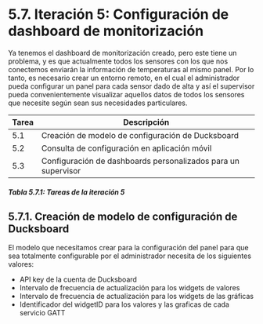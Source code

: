 # 5.7. Iteración 5: Configuración de dashboard de monitorización

Ya tenemos el dashboard de monitorización creado, pero este tiene un problema, y es que actualmente todos los sensores con los que nos conectemos enviarán la información de temperaturas al mismo panel. Por lo tanto, es necesario crear un entorno remoto, en el cual el administrador pueda configurar un panel para cada sensor dado de alta y así el supervisor pueda convenientemente visualizar aquellos datos de todos los sensores que necesite según sean sus necesidades particulares.

| Tarea | Descripción |
| -- | -- |
| 5.1 | Creación de modelo de configuración de Ducksboard |
| 5.2 | Consulta de configuración en aplicación móvil |
| 5.3 | Configuración de dashboards personalizados para un supervisor |
##### *Tabla 5.7.1: Tareas de la iteración 5* 

## 5.7.1. Creación de modelo de configuración de Ducksboard

El modelo que necesitamos crear para la configuración del panel para que sea totalmente configurable por el administrador necesita de los siguientes valores:

- API key de la cuenta de Ducksboard
- Intervalo de frecuencia de actualización para los widgets de valores
- Intervalo de frecuencia de actualización para los widgets de las gráficas
- Identificador del widgetID para los valores y las graficas de cada servicio GATT